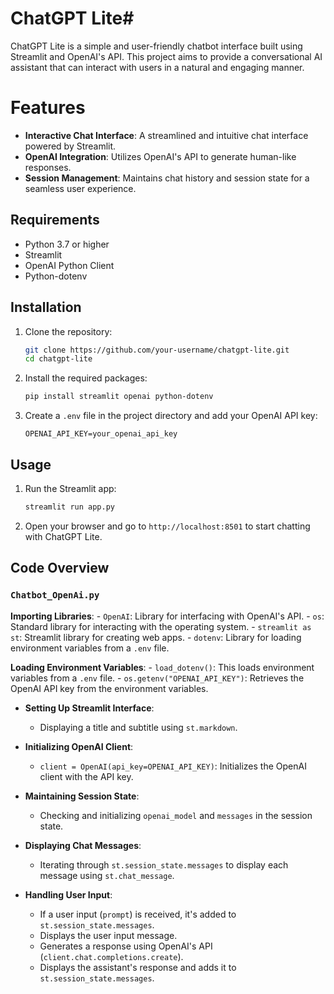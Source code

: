 # ChatGPT Lite#

ChatGPT Lite is a simple and user-friendly chatbot interface built using Streamlit and OpenAI's API. This project aims to provide a conversational AI assistant that can interact with users in a natural and engaging manner.

# Features

- **Interactive Chat Interface**: A streamlined and intuitive chat interface powered by Streamlit.
- **OpenAI Integration**: Utilizes OpenAI's API to generate human-like responses.
- **Session Management**: Maintains chat history and session state for a seamless user experience.

## Requirements

- Python 3.7 or higher
- Streamlit
- OpenAI Python Client
- Python-dotenv

## Installation

1. Clone the repository:
    ```sh
    git clone https://github.com/your-username/chatgpt-lite.git
    cd chatgpt-lite
    ```

2. Install the required packages:
    ```sh
    pip install streamlit openai python-dotenv
    ```

3. Create a `.env` file in the project directory and add your OpenAI API key:
    ```env
    OPENAI_API_KEY=your_openai_api_key
    ```

## Usage

1. Run the Streamlit app:
    ```sh
    streamlit run app.py
    ```

2. Open your browser and go to `http://localhost:8501` to start chatting with ChatGPT Lite.

## Code Overview

### `Chatbot_OpenAi.py`

 **Importing Libraries**:
    - `OpenAI`: Library for interfacing with OpenAI's API.
    - `os`: Standard library for interacting with the operating system.
    - `streamlit as st`: Streamlit library for creating web apps.
    - `dotenv`: Library for loading environment variables from a `.env` file.

 **Loading Environment Variables**:
    - `load_dotenv()`: This loads environment variables from a `.env` file.
    - `os.getenv("OPENAI_API_KEY")`: Retrieves the OpenAI API key from the environment variables.

- **Setting Up Streamlit Interface**:
    - Displaying a title and subtitle using `st.markdown`.

- **Initializing OpenAI Client**:
    - `client = OpenAI(api_key=OPENAI_API_KEY)`: Initializes the OpenAI client with the API key.

- **Maintaining Session State**:
    - Checking and initializing `openai_model` and `messages` in the session state.

- **Displaying Chat Messages**:
    - Iterating through `st.session_state.messages` to display each message using `st.chat_message`.

- **Handling User Input**:
    - If a user input (`prompt`) is received, it's added to `st.session_state.messages`.
    - Displays the user input message.
    - Generates a response using OpenAI's API (`client.chat.completions.create`).
    - Displays the assistant's response and adds it to `st.session_state.messages`.



